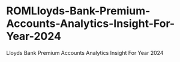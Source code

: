 # ROMLloyds-Bank-Premium-Accounts-Analytics-Insight-For-Year-2024
Lloyds Bank Premium Accounts Analytics Insight For Year 2024
